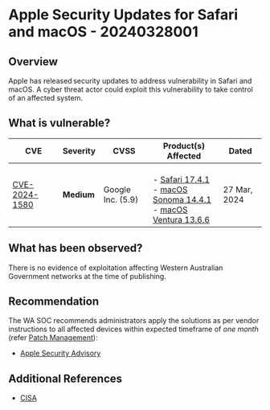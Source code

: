 # Apple Security Updates for Safari and macOS - 20240328001

## Overview

Apple has released security updates to address vulnerability in Safari and macOS. A cyber threat actor could exploit this vulnerability to take control of an affected system.

## What is vulnerable?

| CVE                                                             | Severity   | CVSS              | Product(s) Affected                                                                                                                                                                                         | Dated        |
| --------------------------------------------------------------- | ---------- | ----------------- | ----------------------------------------------------------------------------------------------------------------------------------------------------------------------------------------------------------- | ------------ |
| [CVE-2024-1580](https://nvd.nist.gov/vuln/detail/CVE-2024-1580) | **Medium** | Google Inc. (5.9) | <br>- [Safari 17.4.1](https://support.apple.com/en-us/HT214094)<br>- [macOS Sonoma 14.4.1](https://support.apple.com/en-us/HT214096) <br>- [macOS Ventura 13.6.6](https://support.apple.com/en-us/HT214095) | 27 Mar, 2024 |

## What has been observed?

There is no evidence of exploitation affecting Western Australian Government networks at the time of publishing.

## Recommendation

The WA SOC recommends administrators apply the solutions as per vendor instructions to all affected devices within expected timeframe of *one month* (refer [Patch Management](../guidelines/patch-management.md)):

- [Apple Security Advisory](https://support.apple.com/en-us/HT201222)

## Additional References

- [CISA](https://www.cisa.gov/news-events/alerts/2024/03/27/apple-released-security-updates-safari-and-macos)
